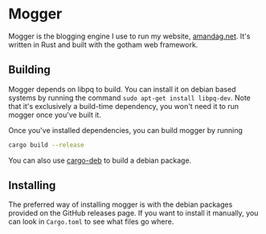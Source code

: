 # Mogger

Mogger is the blogging engine I use to run my website, [amandag.net](https://amandag.net). It's written in Rust and built with the gotham web framework.

## Building

Mogger depends on libpq to build. You can install it on debian based systems by running the command `sudo apt-get install libpq-dev`. Note that it's exclusively a build-time dependency, you won't need it to run mogger once you've built it.

Once you've installed dependencies, you can build mogger by running
```bash
cargo build --release
```
You can also use [cargo-deb](https://github.com/mmstick/cargo-deb) to build a debian package.

## Installing

The preferred way of installing mogger is with the debian packages provided on the GitHub releases page. If you want to install it manually, you can look in `Cargo.toml` to see what files go where.

